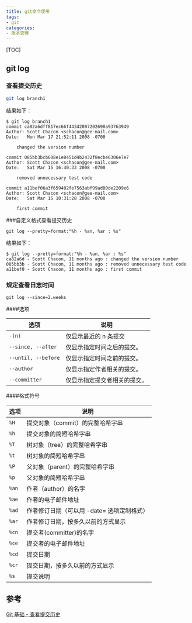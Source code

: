 ```yaml
---
title: git命令使用
tags: 
- git
categories:
- 版本管理
---
```


[TOC]

## git log

### 查看提交历史

```bash
git log branch1 
```

结果如下：

```
$ git log branch1
commit ca82a6dff817ec66f44342007202690a93763949
Author: Scott Chacon <schacon@gee-mail.com>
Date:   Mon Mar 17 21:52:11 2008 -0700

    changed the version number

commit 085bb3bcb608e1e8451d4b2432f8ecbe6306e7e7
Author: Scott Chacon <schacon@gee-mail.com>
Date:   Sat Mar 15 16:40:33 2008 -0700

    removed unnecessary test code

commit a11bef06a3f659402fe7563abf99ad00de2209e6
Author: Scott Chacon <schacon@gee-mail.com>
Date:   Sat Mar 15 10:31:28 2008 -0700

    first commit
```

###自定义格式查看提交历史

```
git log --pretty=format:"%h - %an, %ar : %s"
```

结果如下：

```
$ git log --pretty=format:"%h - %an, %ar : %s"
ca82a6d - Scott Chacon, 11 months ago : changed the version number
085bb3b - Scott Chacon, 11 months ago : removed unnecessary test code
a11bef0 - Scott Chacon, 11 months ago : first commit
```

###  规定查看日志时间

```
git log --since=2.weeks
```

####选项

| 选项                  | 说明             |
| ------------------- | -------------- |
| `-(n)`              | 仅显示最近的 n 条提交   |
| `--since, --after`  | 仅显示指定时间之后的提交。  |
| `--until, --before` | 仅显示指定时间之前的提交。  |
| `--author`          | 仅显示指定作者相关的提交。  |
| `--committer`       | 仅显示指定提交者相关的提交。 |

####格式符号

| 选项    | 说明                        |
| ----- | ------------------------- |
| `%H`  | 提交对象（commit）的完整哈希字串       |
| `%h`  | 提交对象的简短哈希字串               |
| `%T`  | 树对象（tree）的完整哈希字串          |
| `%t`  | 树对象的简短哈希字串                |
| `%P`  | 父对象（parent）的完整哈希字串        |
| `%p`  | 父对象的简短哈希字串                |
| `%an` | 作者（author）的名字             |
| `%ae` | 作者的电子邮件地址                 |
| `%ad` | 作者修订日期（可以用 -date= 选项定制格式） |
| `%ar` | 作者修订日期，按多久以前的方式显示         |
| `%cn` | 提交者(committer)的名字         |
| `%ce` | 提交者的电子邮件地址                |
| `%cd` | 提交日期                      |
| `%cr` | 提交日期，按多久以前的方式显示           |
| `%s`  | 提交说明                      |







## 参考

[ Git 基础 - 查看提交历史](https://git-scm.com/book/zh/v1/Git-%E5%9F%BA%E7%A1%80-%E6%9F%A5%E7%9C%8B%E6%8F%90%E4%BA%A4%E5%8E%86%E5%8F%B2)


